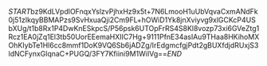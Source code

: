 $START$bz9KdLVpdlOFnqxYslzvPjhxHz9x5t+7N6LmooH1uUbVqvaCxmANdFk0j51zIkqyBBMAPzs9SvHxuaQji2Cm9FL+hOWiD1Yk8jnXviyvg9xlGCKcP4USbXUg/t1b8Rx1P4DwKnESkpcS/P56psk6UTOpFrRS4S8Kl8vozp73xi6GVeZtg1Rcz1EA0jZq1El3tb50UorEEemaHXIIC7Hg+9111PfnE34asIAu9THaa8HKihoMXOhKIybTe1Hl6cc8mmf1DoK9VQ6Sb6jADZg/IrEdgmcfgjPdt2gBUXfdjdRUxjS3ldNCFynxGlqnaC+PUGQ/3FY7Kfiini9M1WiIVg==$END$